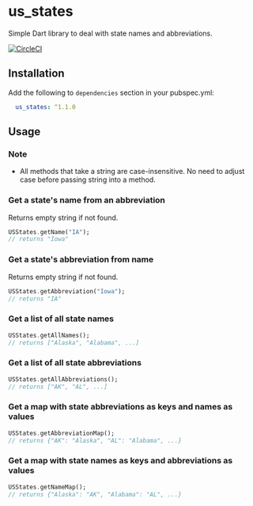 # us_states

Simple Dart library to deal with state names and abbreviations.

[![CircleCI](https://circleci.com/gh/cameronwebbable/us_states.svg?style=svg)](https://circleci.com/gh/cameronwebbable/us_states)

## Installation

Add the following to `dependencies` section in your pubspec.yml:
```yaml
  us_states: ^1.1.0
```

## Usage

### Note 

- All methods that take a string are case-insensitive. No need to adjust case before passing string into a method.

### Get a state's name from an abbreviation

Returns empty string if not found.
```dart
USStates.getName("IA");
// returns "Iowa"
```

### Get a state's abbreviation from name

Returns empty string if not found.
```dart
USStates.getAbbreviation("Iowa");
// returns "IA"
```

### Get a list of all state names

```dart
USStates.getAllNames();
// returns ["Alaska", "Alabama", ...]
```

### Get a list of all state abbreviations

```dart
USStates.getAllAbbreviations();
// returns ["AK", "AL", ...]
```

### Get a map with state abbreviations as keys and names as values

```dart
USStates.getAbbreviationMap();
// returns {"AK": "Alaska", "AL": "Alabama", ...}
```

### Get a map with state names as keys and abbreviations as values

```dart
USStates.getNameMap();
// returns {"Alaska": "AK", "Alabama": "AL", ...}
```
